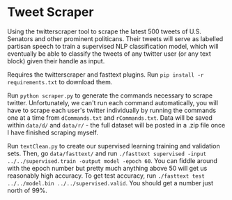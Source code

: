 # Tweet Scraper

Using the twitterscraper tool to scrape the latest 500 tweets of U.S. Senators and other prominent politicans. Their tweets will serve as labelled partisan speech to train a supervised NLP classification model, which will eventually be able to classify the tweets of any twitter user (or any text block) given their handle as input.

Requires the twitterscraper and fasttext plugins. Run `pip install -r requirements.txt` to download them.

Run `python scraper.py` to generate the commands necessary to scrape twitter. Unfortunately, we can't run each command automatically, you will have to scrape each user's twitter individually by running the commands one at a time from `dCommands.txt` and `rCommands.txt`. Data will be saved within `data/d/` and `data/r/` - the full dataset will be posted in a .zip file once I have finished scraping myself.

Run `textClean.py` to create our supervised learning training and validation sets. Then, go `data/fasttext/` and run `./fasttext supervised -input ../../supervised.train -output model -epoch 60`. You can fiddle around with the epoch number but pretty much anything above 50 will get us reasonably high accuracy. To get test accuracy, run `./fasttext test ../../model.bin ../../supervised.valid`. You should get a number just north of 99%.
